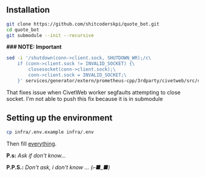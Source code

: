 ## Installation
```bash
git clone https://github.com/shitcoderskpi/quote_bot.git
cd quote_bot
git submodule --init --recursive
```
**### NOTE: Important**
```bash
sed -i '/shutdown(conn->client.sock, SHUTDOWN_WR);/c\
    if (conn->client.sock != INVALID_SOCKET) {\
        closesocket(conn->client.sock);\
        conn->client.sock = INVALID_SOCKET;\
    }' services/generator/extern/prometheus-cpp/3rdparty/civetweb/src/civetweb.c
```
That fixes issue when CivetWeb worker segfaults attempting to close socket. I'm not able to push this fix because it is in submodule
## Setting up the environment
```bash
cp infra/.env.example infra/.env
```
Then fill <ins>everything</ins>.

**P.s:** *Ask if don't know...*

**P.P.S.:** *Don't ask, i don't know ... (⌐■_■)*
